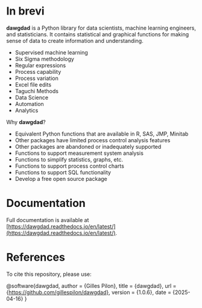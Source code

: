 # In brevi

**dawgdad** is a Python library for data scientists, machine learning engineers, and statisticians. It contains statistical and graphical functions for making sense of data to create information and understanding.

- Supervised machine learning
- Six Sigma methodology
- Regular expressions
- Process capability
- Process variation
- Excel file edits
- Taguchi Methods
- Data Science
- Automation
- Analytics

Why **dawgdad**?

- Equivalent Python functions that are available in R, SAS, JMP, Minitab
- Other packages have limited process control analysis features
- Other packages are abandoned or inadequately supported
- Functions to support measurement system analysis
- Functions to simplify statistics, graphs, etc.
- Functions to support process control charts
- Functions to support SQL functionality
- Develop a free open source package

# Documentation

Full documentation is available at [https://dawgdad.readthedocs.io/en/latest/](https://dawgdad.readthedocs.io/en/latest/).

# References

To cite this repository, please use:

@software{dawgdad,
  author  = {Gilles Pilon},
  title   = {dawgdad},
  url     = {https://github.com/gillespilon/dawgdad},
  version = {1.0.6},
  date    = {2025-04-16}
}
